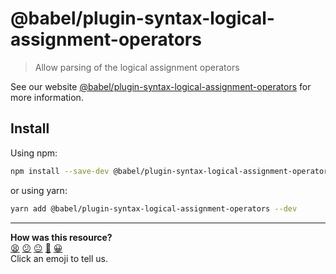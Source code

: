 # @babel/plugin-syntax-logical-assignment-operators

> Allow parsing of the logical assignment operators

See our website [@babel/plugin-syntax-logical-assignment-operators](https://babeljs.io/docs/en/next/babel-plugin-syntax-logical-assignment-operators.html) for more information.

## Install

Using npm:

```sh
npm install --save-dev @babel/plugin-syntax-logical-assignment-operators
```

or using yarn:

```sh
yarn add @babel/plugin-syntax-logical-assignment-operators --dev
```


<!-- BEGIN GENERATED SECTION DO NOT EDIT -->

---

**How was this resource?**  
[😫](https://airtable.com/shrUJ3t7KLMqVRFKR?prefill_Repository=makersacademy/javascript-web-applications&prefill_File=resources/example-3/node_modules/@babel/plugin-syntax-logical-assignment-operators/README.md&prefill_Sentiment=😫) [😕](https://airtable.com/shrUJ3t7KLMqVRFKR?prefill_Repository=makersacademy/javascript-web-applications&prefill_File=resources/example-3/node_modules/@babel/plugin-syntax-logical-assignment-operators/README.md&prefill_Sentiment=😕) [😐](https://airtable.com/shrUJ3t7KLMqVRFKR?prefill_Repository=makersacademy/javascript-web-applications&prefill_File=resources/example-3/node_modules/@babel/plugin-syntax-logical-assignment-operators/README.md&prefill_Sentiment=😐) [🙂](https://airtable.com/shrUJ3t7KLMqVRFKR?prefill_Repository=makersacademy/javascript-web-applications&prefill_File=resources/example-3/node_modules/@babel/plugin-syntax-logical-assignment-operators/README.md&prefill_Sentiment=🙂) [😀](https://airtable.com/shrUJ3t7KLMqVRFKR?prefill_Repository=makersacademy/javascript-web-applications&prefill_File=resources/example-3/node_modules/@babel/plugin-syntax-logical-assignment-operators/README.md&prefill_Sentiment=😀)  
Click an emoji to tell us.

<!-- END GENERATED SECTION DO NOT EDIT -->
